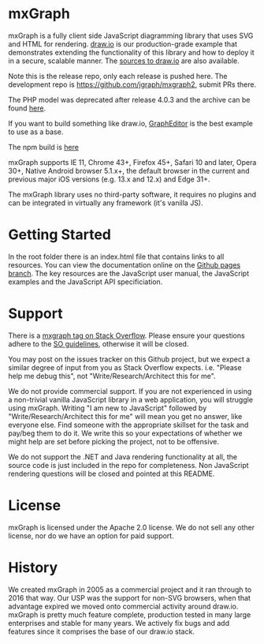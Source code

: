 mxGraph
=======

mxGraph is a fully client side JavaScript diagramming library that uses SVG and HTML for rendering. [draw.io](https://www.draw.io) is our production-grade example that demonstrates extending the functionality of this library and how to deploy it in a secure, scalable manner. The [sources to draw.io](https://github.com/jgraph/draw.io) are also available.

Note this is the release repo, only each release is pushed here. The development repo is https://github.com/jgraph/mxgraph2,  submit PRs there.

The PHP model was deprecated after release 4.0.3 and the archive can be found [here](https://github.com/jgraph/mxgraph-php).

If you want to build something like draw.io, [GraphEditor](https://jgraph.github.io/mxgraph/javascript/examples/grapheditor/www/index.html) is the best example to use as a base.

The npm build is [here](https://www.npmjs.com/package/mxgraph)

mxGraph supports IE 11, Chrome 43+, Firefox 45+, Safari 10 and later, Opera 30+, Native Android browser 5.1.x+, the default browser in the current and previous major iOS versions (e.g. 13.x and 12.x) and Edge 31+.

The mxGraph library uses no third-party software, it requires no plugins and can be integrated in virtually any framework (it's vanilla JS).

Getting Started
===============

In the root folder there is an index.html file that contains links to all resources. You can view the documentation online on the [Github pages branch](https://jgraph.github.io/mxgraph/). The key resources are the JavaScript user manual, the JavaScript examples and the JavaScript API specificiation.

Support
=======

There is a [mxgraph tag on Stack Overflow](http://stackoverflow.com/questions/tagged/mxgraph). Please ensure your questions adhere to the [SO guidelines](http://stackoverflow.com/help/on-topic), otherwise it will be closed.

You may post on the issues tracker on this Github project, but we expect a similar degree of input from you as Stack Overflow expects. i.e. "Please help me debug this", not "Write/Research/Architect this for me".

We do not provide commercial support. If you are not experienced in using a non-trivial vanilla JavaScript library in a web application, you will struggle using mxGraph. Writing "I am new to JavaScript" followed by "Write/Research/Architect this for me" will mean you get no answer, like everyone else. Find someone with the appropriate skillset for the task and pay/beg them to do it. We write this so your expectations of whether we might help are set before picking the project, not to be offensive.

We do not support the .NET and Java rendering functionality at all, the source code is just included in the repo for completeness. Non JavaScript rendering questions will be closed and pointed at this README.

License
=======

mxGraph is licensed under the Apache 2.0 license. We do not sell any other license, nor do we have an option for paid support.

History
=======

We created mxGraph in 2005 as a commercial project and it ran through to 2016 that way. Our USP was the support for non-SVG browsers, when that advantage expired we moved onto commercial activity around draw.io. mxGraph is pretty much feature complete, production tested in many large enterprises and stable for many years. We actively fix bugs and add features since it comprises the base of our draw.io stack.
